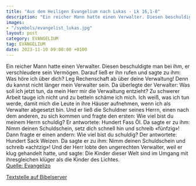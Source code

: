 ```yaml
---
title: "Aus dem Heiligen Evangelium nach Lukas - Lk 16,1-8"
description: "Ein reicher Mann hatte einen Verwalter. Diesen beschuldigte man bei ihm, er verschleudere sein Vermögen. Darauf ließ er ihn rufen und sagte zu ihm: Was höre ich über dich? Leg Rechenschaft ab über deine Verwaltung! Denn du kannst nicht länger mein Verwalter sein. Da überlegte der...."
images:
- "/symbols/evangelist_lukas.jpg"
layout: post
category: EVANGELIUM
tag: EVANGELIUM
date: 2023-11-10 09:00:00 +0100
---
```

Ein reicher Mann hatte einen Verwalter. Diesen beschuldigte man bei ihm, er verschleudere sein Vermögen.
Darauf ließ er ihn rufen und sagte zu ihm: Was höre ich über dich? Leg Rechenschaft ab über deine Verwaltung! Denn du kannst nicht länger mein Verwalter sein.
Da überlegte der Verwalter: Was soll ich jetzt tun, da mein Herr mir die Verwaltung entzieht? Zu schwerer Arbeit tauge ich nicht und zu betteln schäme ich mich.<!--more-->
Ich weiß, was ich tun werde, damit mich die Leute in ihre Häuser aufnehmen, wenn ich als Verwalter abgesetzt bin.
Und er ließ die Schuldner seines Herrn, einen nach dem anderen, zu sich kommen und fragte den ersten: Wie viel bist du meinem Herrn schuldig?
Er antwortete: Hundert Fass Öl. Da sagte er zu ihm: Nimm deinen Schuldschein, setz dich schnell hin und schreib «fünfzig»!
Dann fragte er einen andern: Wie viel bist du schuldig? Der antwortete: Hundert Sack Weizen. Da sagte er zu ihm: Nimm deinen Schuldschein und schreib «achtzig»!
Und der Herr lobte den ungerechten Verwalter, weil er klug gehandelt hatte, und sagte: Die Kinder dieser Welt sind im Umgang mit ihresgleichen klüger als die Kinder des Lichtes.<br>
[Quelle: Evangelizo](https://evangeliumtagfuertag.org/DE/gospel)

[Textstelle auf Bibelserver](https://www.bibleserver.com/EU/Lukas16,1-8)
